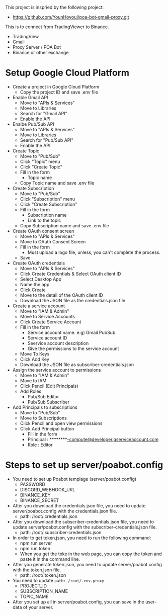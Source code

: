 This project is inspried by the following project:
- https://github.com/YounHoyoul/poa-bot-gmail-proxy.git

This is to connect from TradingViewer to Binance.
- TradingView
- Gmail
- Proxy Server / POA Bot
- Binance or other exchange

# Setup Google Cloud Platform
- Create a project in Google Cloud Platform
    - Copy the project ID and save .env file
- Enable Gmail API
    - Move to "APIs & Services"
    - Move to Libraries
    - Search for "Gmail API"
    - Enable the API
- Enalbe Pub/Sub API
    - Move to "APIs & Services"
    - Move to Libraries
    - Search for "Pub/Sub API"
    - Enable the API
- Create Topic
    - Move to "Pub/Sub"
    - Click "Topic" menu
    - Click "Create Topic"
    - Fill in the form
        - Topic name
    - Copy Topic name and save .env file 
- Create Subscription
    - Move to "Pub/Sub"
    - Click "Subscription" menu
    - Click "Create Subscription"
    - Fill in the form
        - Subscription name
        - Link to the topic
    - Copy Subscription name and save .env file
- Create OAuth consent screen
    - Move to "APIs & Services"
    - Move to OAuth Consent Screen
    - Fill in the form
        - Must upload a logo file, unless, you can't complete the process.
    - Save
- Create OAuth credentials
    - Move to "APIs & Services"
    - Click Create Credentials & Select OAuth client ID
    - Select Desktop App
    - Name the app
    - Click Create
    - Move to the detail of the OAuth client ID
    - Download the JSON file as the credentials.json file
- Create a service account
    - Move to "IAM & Admin"
    - Move to Service Accounts
    - Click Create Service Account
    - Fill in the form
        - Service account name. e.g) Gmail PubSub
        - Service account ID  
        - Seervice account description
        - Give the permissions to the service account
    - Move To Keys
    - Click Add Key
    - Download the JSON file as subscriber-credentials.json
- Assign the service account to permissions
    - Move to "IAM & Admin"
    - Move to IAM
    - Click Pencil (Edit Principals)
    - Add Roles
        - Pub/Sub Editor
        - Pub/Sub Subscriber
- Add Principals to subscriptions
    - Move to "Pub/Sub"
    - Move to Subscriptions
    - Click Pencil and open view permissions
    - Click Add Principal button
        - Fill in the form
        - Principal : ********-compute@developer.gserviceaccount.com
        - Role : Editor

# Steps to set up server/poabot.config
- You need to set up Poabot templage (server/poabot.config)
    - PASSWORD
    - DISCORD_WEBHOOK_URL
    - BINANCE_KEY
    - BINANCE_SECRET
- After you download the credentials.json file, you need to update server/poabot.config with the credentials.json file.
    - path: /root/.credentials.json
- After you download the subscriber-credentials.json file, you need to update server/poabot.config with the subscriber-credentials.json file.
    - path: /root/.subscriber-credentials.json
- In order to get token.json, you need to run the following command:
    - npm run server
    - npm run token
    - When you get the toke in the web page, you can copy the token and paste it in the command line.
- After you generate token.json, you need to update server/poabot.config with the token.json file.
    - path: /root/.token.json
- You need to update `path: /root/.env.proxy`
    - PROJECT_ID
    - SUBSCRIPTION_NAME
    - TOPIC_NAME
- After you set up all in server/poabot.config, you can save in the user-data of your server.
